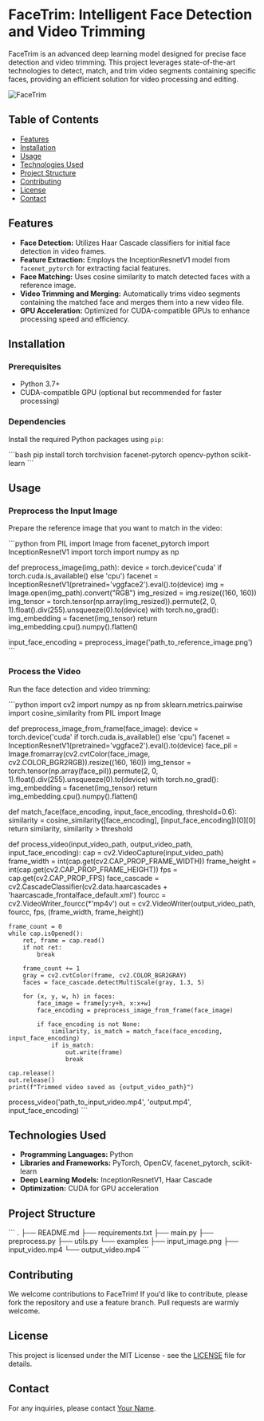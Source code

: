 
# FaceTrim: Intelligent Face Detection and Video Trimming

FaceTrim is an advanced deep learning model designed for precise face detection and video trimming. This project leverages state-of-the-art technologies to detect, match, and trim video segments containing specific faces, providing an efficient solution for video processing and editing.

![FaceTrim](path_to_logo_or_demo_image.png)

## Table of Contents

- [Features](#features)
- [Installation](#installation)
- [Usage](#usage)
- [Technologies Used](#technologies-used)
- [Project Structure](#project-structure)
- [Contributing](#contributing)
- [License](#license)
- [Contact](#contact)

## Features

- **Face Detection:** Utilizes Haar Cascade classifiers for initial face detection in video frames.
- **Feature Extraction:** Employs the InceptionResnetV1 model from `facenet_pytorch` for extracting facial features.
- **Face Matching:** Uses cosine similarity to match detected faces with a reference image.
- **Video Trimming and Merging:** Automatically trims video segments containing the matched face and merges them into a new video file.
- **GPU Acceleration:** Optimized for CUDA-compatible GPUs to enhance processing speed and efficiency.

## Installation

### Prerequisites

- Python 3.7+
- CUDA-compatible GPU (optional but recommended for faster processing)

### Dependencies

Install the required Python packages using `pip`:

\`\`\`bash
pip install torch torchvision facenet-pytorch opencv-python scikit-learn
\`\`\`

## Usage

### Preprocess the Input Image

Prepare the reference image that you want to match in the video:

\`\`\`python
from PIL import Image
from facenet_pytorch import InceptionResnetV1
import torch
import numpy as np

def preprocess_image(img_path):
    device = torch.device('cuda' if torch.cuda.is_available() else 'cpu')
    facenet = InceptionResnetV1(pretrained='vggface2').eval().to(device)
    img = Image.open(img_path).convert("RGB")
    img_resized = img.resize((160, 160))
    img_tensor = torch.tensor(np.array(img_resized)).permute(2, 0, 1).float().div(255).unsqueeze(0).to(device)
    with torch.no_grad():
        img_embedding = facenet(img_tensor)
    return img_embedding.cpu().numpy().flatten()

input_face_encoding = preprocess_image('path_to_reference_image.png')
\`\`\`

### Process the Video

Run the face detection and video trimming:

\`\`\`python
import cv2
import numpy as np
from sklearn.metrics.pairwise import cosine_similarity
from PIL import Image

def preprocess_image_from_frame(face_image):
    device = torch.device('cuda' if torch.cuda.is_available() else 'cpu')
    facenet = InceptionResnetV1(pretrained='vggface2').eval().to(device)
    face_pil = Image.fromarray(cv2.cvtColor(face_image, cv2.COLOR_BGR2RGB)).resize((160, 160))
    img_tensor = torch.tensor(np.array(face_pil)).permute(2, 0, 1).float().div(255).unsqueeze(0).to(device)
    with torch.no_grad():
        img_embedding = facenet(img_tensor)
    return img_embedding.cpu().numpy().flatten()

def match_face(face_encoding, input_face_encoding, threshold=0.6):
    similarity = cosine_similarity([face_encoding], [input_face_encoding])[0][0]
    return similarity, similarity > threshold

def process_video(input_video_path, output_video_path, input_face_encoding):
    cap = cv2.VideoCapture(input_video_path)
    frame_width = int(cap.get(cv2.CAP_PROP_FRAME_WIDTH))
    frame_height = int(cap.get(cv2.CAP_PROP_FRAME_HEIGHT))
    fps = cap.get(cv2.CAP_PROP_FPS)
    face_cascade = cv2.CascadeClassifier(cv2.data.haarcascades + 'haarcascade_frontalface_default.xml')
    fourcc = cv2.VideoWriter_fourcc(*'mp4v')
    out = cv2.VideoWriter(output_video_path, fourcc, fps, (frame_width, frame_height))

    frame_count = 0
    while cap.isOpened():
        ret, frame = cap.read()
        if not ret:
            break

        frame_count += 1
        gray = cv2.cvtColor(frame, cv2.COLOR_BGR2GRAY)
        faces = face_cascade.detectMultiScale(gray, 1.3, 5)

        for (x, y, w, h) in faces:
            face_image = frame[y:y+h, x:x+w]
            face_encoding = preprocess_image_from_frame(face_image)

            if face_encoding is not None:
                similarity, is_match = match_face(face_encoding, input_face_encoding)
                if is_match:
                    out.write(frame)
                    break

    cap.release()
    out.release()
    print(f"Trimmed video saved as {output_video_path}")

process_video('path_to_input_video.mp4', 'output.mp4', input_face_encoding)
\`\`\`

## Technologies Used

- **Programming Languages:** Python
- **Libraries and Frameworks:** PyTorch, OpenCV, facenet_pytorch, scikit-learn
- **Deep Learning Models:** InceptionResnetV1, Haar Cascade
- **Optimization:** CUDA for GPU acceleration

## Project Structure

\`\`\`
.
├── README.md
├── requirements.txt
├── main.py
├── preprocess.py
├── utils.py
└── examples
    ├── input_image.png
    ├── input_video.mp4
    └── output_video.mp4
\`\`\`

## Contributing

We welcome contributions to FaceTrim! If you'd like to contribute, please fork the repository and use a feature branch. Pull requests are warmly welcome.

## License

This project is licensed under the MIT License - see the [LICENSE](LICENSE) file for details.

## Contact

For any inquiries, please contact [Your Name](mailto:your.email@example.com).
